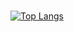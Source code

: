 ### 
[![Top Langs](https://github-readme-stats-bosen.vercel.app/api/top-langs/?username=bosen&custom_title=Footprints&hide=html,css,scss,plpgsql&langs_count=18&layout=compact)](https://github.com/bosen)
